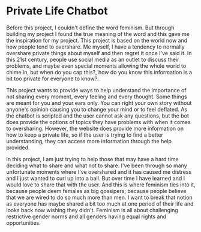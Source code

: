 # Private Life Chatbot

Before this project, I couldn't define the word feminism. But through building my project I found the true meaning of the word and this gave me the inspiration for my project. This project is based on the world now and how people tend to overshare. Me myself, I have a tendency to normally overshare private things about myself and then regret it once I've said it. In this 21st century, people use social media as an outlet to discuss their problems, and maybe even special moments allowing the whole world to chime in, but when do you cap this?, how do you know this information is a bit too private for everyone to know?.

This project wants to provide ways to help understand the importance of not sharing every moment, every feeling and every thought. Some things are meant for you and your ears only. You can right your own story without anyone's opinion causing you to change your mind or to feel deflated. As the chatbot is scripted and the user cannot ask any questions, but the bot does provide the options of topics they have problems with when it comes to oversharing. However, the website does provide more information on how to keep a private life, so if the user is trying to find a better understanding, they can access more information through the help provided.

In this project, I am just trying to help those that may have a hard time deciding what to share and what not to share. I've been through so many unfortunate moments where I've overshared and it has caused me distress and I just wanted to curl up into a ball. But over time I have learned and I would love to share that with the user. And this is where feminism ties into it, because people deem females as big gossipers; because people believe that we are wired to do so much more than men. I want to break that notion as everyone has maybe shared a bit too much at one period of their life and looks back now wishing they didn't. Feminism is all about challenging restrictive gender norms and all genders having equal rights and opportunities.
